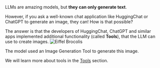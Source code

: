 LLMs are amazing models, but **they can only generate text**.

However, if you ask a well-known chat application like HuggingChat or ChatGPT to generate an image, they can! How is that possible?

The answer is that the developers of HuggingChat, ChatGPT and similar apps implemented additional functionality (called **Tools**), that the LLM can use to create images.
![Eiffel Brocolis](https://huggingface.co/datasets/agents-course/course-images/resolve/main/en/unit1/eiffel_brocolis.jpg)

The model used an Image Generation Tool to generate this image.

We will learn more about tools in the [Tools](https://huggingface.co/learn/agents-course/unit1/tools) section.
